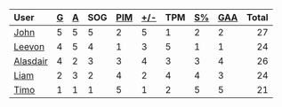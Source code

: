 | User | [G](https://github.com/llevasseur/world-juniors-2022/blob/master/history/2022/semi_finals/STANDINGS.md#goals) | [A](https://github.com/llevasseur/world-juniors-2022/blob/master/history/2022/semi_finals/STANDINGS.md#assists) | SOG | [PIM](https://github.com/llevasseur/world-juniors-2022/blob/master/history/2022/semi_finals/STANDINGS.md#penalties-in-minutes) | [+/-](https://github.com/llevasseur/world-juniors-2022/blob/master/history/2022/semi_finals/STANDINGS.md#plus--minus) | TPM | [S%](https://github.com/llevasseur/world-juniors-2022/blob/master/history/2022/semi_finals/STANDINGS.md#save-percentage) | [GAA](https://github.com/llevasseur/world-juniors-2022/blob/master/history/2022/semi_finals/STANDINGS.md#goals-against-average) | Total |
| :--- | ---- | ---- | ---- | ---- | ---- | ---- | ---- | ---- |  -----: |
| [John](https://github.com/llevasseur/world-juniors-2022/blob/master/history/2022/semi_finals/ROSTERS.md#John) | 5 | 5 | 5 | 2 | 5 | 1 | 2 | 2 | 27 |
| [Leevon](https://github.com/llevasseur/world-juniors-2022/blob/master/history/2022/semi_finals/ROSTERS.md#Leevon) | 4 | 5 | 4 | 1 | 3 | 5 | 1 | 1 | 24 |
| [Alasdair](https://github.com/llevasseur/world-juniors-2022/blob/master/history/2022/semi_finals/ROSTERS.md#Alasdair) | 4 | 2 | 3 | 3 | 4 | 3 | 3 | 4 | 26 |
| [Liam](https://github.com/llevasseur/world-juniors-2022/blob/master/history/2022/semi_finals/ROSTERS.md#Liam) | 2 | 3 | 2 | 4 | 2 | 4 | 4 | 3 | 24 |
| [Timo](https://github.com/llevasseur/world-juniors-2022/blob/master/history/2022/semi_finals/ROSTERS.md#Timo) | 1 | 1 | 1 | 5 | 1 | 2 | 5 | 5 | 21 |